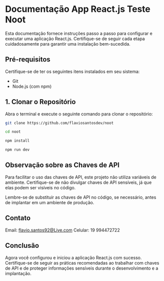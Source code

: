 # Documentação App React.js Teste Noot

Esta documentação fornece instruções passo a passo para configurar e executar uma aplicação React.js. Certifique-se de seguir cada etapa cuidadosamente para garantir uma instalação bem-sucedida.

## Pré-requisitos
Certifique-se de ter os seguintes itens instalados em seu sistema:
- Git
- Node.js (com npm)

## 1. Clonar o Repositório

Abra o terminal e execute o seguinte comando para clonar o repositório:

```bash
git clone https://github.com/flaviosantosdev/noot

cd noot

npm install

npm run dev

```
##  Observação sobre as Chaves de API
Para facilitar o uso das chaves de API, este projeto não utiliza variáveis de ambiente. Certifique-se de não divulgar chaves de API sensíveis, já que elas podem ser visíveis no código.

Lembre-se de substituir as chaves de API no código, se necessário, antes de implantar em um ambiente de produção.

## Contato
Email: flavio.santos92@Live.com
Celular: 19 994472722

## Conclusão
Agora você configurou e iniciou a aplicação React.js com sucesso. Certifique-se de seguir as práticas recomendadas ao trabalhar com chaves de API e de proteger informações sensíveis durante o desenvolvimento e a implantação.
